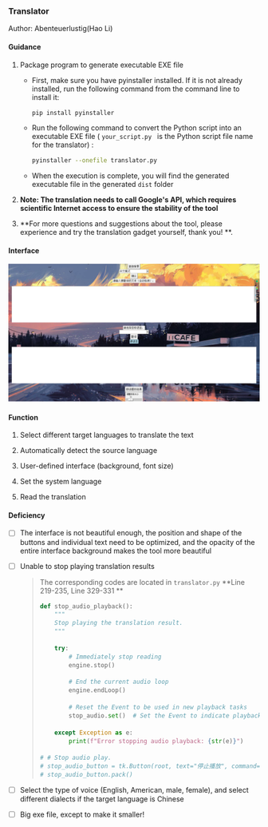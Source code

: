 ### Translator

Author: Abenteuerlustig(Hao Li)



#### Guidance

1. Package program to generate executable EXE file

   - First, make sure you have pyinstaller installed. If it is not already installed, run the following command from the command line to install it:

     ```bash
     pip install pyinstaller
     ```

   - Run the following command to convert the Python script into an executable EXE file ( `your_script.py ` is the Python script file name for the translator) :

     ```bash
     pyinstaller --onefile translator.py
     ```

   - When the execution is complete, you will find the generated executable file in the generated `dist` folder

2. **Note: The translation needs to call Google's API, which requires scientific Internet access to ensure the stability of the tool**

3. **For more questions and suggestions about the tool, please experience and try the translation gadget yourself, thank you! **.



#### Interface

<img src="\assets\translator.jpg" style="zoom:50%;" />



#### Function

1. Select different target languages to translate the text

2. Automatically detect the source language

3. User-defined interface (background, font size)

4. Set the system language

5. Read the translation

   

#### Deficiency

- [ ] The interface is not beautiful enough, the position and shape of the buttons and individual text need to be optimized, and the opacity of the entire interface background makes the tool more beautiful

- [ ] Unable to stop playing translation results

  > The corresponding codes are located in `translator.py` **Line 219-235, Line 329-331 **
  >
  > ```py
  > def stop_audio_playback():
  >     """
  >     Stop playing the translation result.
  >     """
  > 
  >     try:
  >         # Immediately stop reading
  >         engine.stop()
  > 
  >         # End the current audio loop
  >         engine.endLoop()
  > 
  >         # Reset the Event to be used in new playback tasks
  >         stop_audio.set()  # Set the Event to indicate playback stop
  > 
  >     except Exception as e:
  >         print(f"Error stopping audio playback: {str(e)}")
  > 
  > # # Stop audio play.
  > # stop_audio_button = tk.Button(root, text="停止播放", command=stop_audio_playback)
  > # stop_audio_button.pack()
  > ```

- [ ] Select the type of voice (English, American, male, female), and select different dialects if the target language is Chinese
- [ ] Big exe file, except to make it smaller!